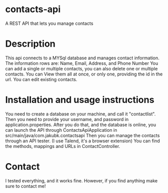 # contacts-api
 A REST API that lets you manage contacts

# Description
This api connects to a MYSql database and manages contact information.
The information rows are: Name, Email, Address, and Phone Number
You can add a single or multiple contacts, you can also delete one or multiple contacts.
You can View them all at once, or only one, providing the id in the url.
You can edit existing contacts.

# Installation and usage instructions
You need to create a database on your machine, and call it "contactlist".
Then you need to provide your username, and password in application.properties.
After you do that, and the database is online, you can launch the API through ContactsApiApplication in src/main/java/com.jakubk.contactsapi
Then you can manage the contacts through an API tester. (I use Talend, it's a browser extension)
You can find the methods, mappings and URLs in ContactController.

# Contact
I tested everything, and it works fine. However, if you find anything make sure to contact me!
